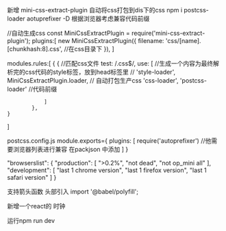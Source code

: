 新增 mini-css-extract-plugin 自动将css打包到dis下的css 
npm i postcss-loader aotuprefixer -D  根据浏览器考虑兼容代码前缀

//自动生成css
const MiniCssExtractPlugin = require('mini-css-extract-plugin');
plugins:[
     new MiniCssExtractPlugin({
            filename: 'css/[name].[chunkhash:8].css',  //在css目录下
        }),
]

modules.rules:[
    {
         {
                //匹配css文件
                test: /\.css$/,
                use: [
                    //生成一个内容为最终解析完的css代码的style标签，放到head标签里
                    //  'style-loader',
                    MiniCssExtractPlugin.loader, // 自动打包生产css
                    'css-loader',
                    'postcss-loader'   //代码前缀

                ]
            },
    }
]

postcss.config.js
module.exports={
    plugins: [
        require('autoprefixer')   //他需要浏览器列表进行兼容 在packjson 中添加
      ]
}

"browserslist": {
    "production": [
      ">0.2%",
      "not dead",
      "not op_mini all"
    ],
    "development": [
      "last 1 chrome version",
      "last 1 firefox version",
      "last 1 safari version"
    ]
  }






   支持箭头函数 头部引入 import '@babel/polyfill';


   新增一个react的 时钟



运行npm run dev 

